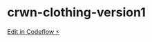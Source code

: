 # crwn-clothing-version1

[Edit in Codeflow ⚡️](https://stackblitz.com/~/github.com/Boda2012/crwn-clothing-version1)
